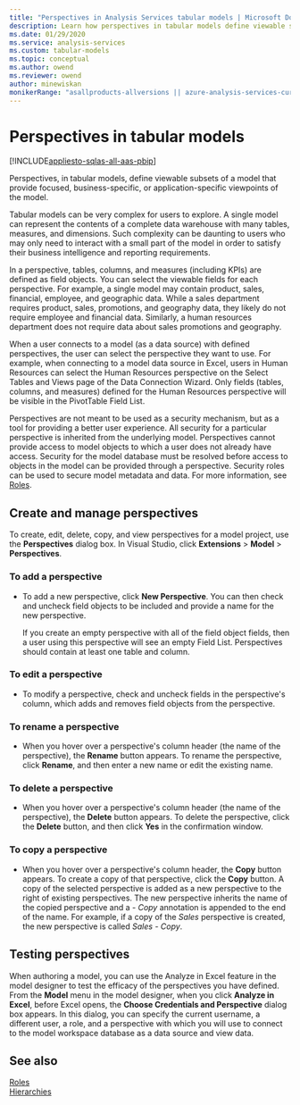 ```yaml
---
title: "Perspectives in Analysis Services tabular models | Microsoft Docs"
description: Learn how perspectives in tabular models define viewable subsets of a model that provide focused, business-specific, or application-specific viewpoints of the model.
ms.date: 01/29/2020
ms.service: analysis-services
ms.custom: tabular-models
ms.topic: conceptual
ms.author: owend
ms.reviewer: owend
author: minewiskan
monikerRange: "asallproducts-allversions || azure-analysis-services-current || power-bi-premium-current || >= sql-analysis-services-2016"
---
```

# Perspectives in tabular models

[!INCLUDE[appliesto-sqlas-all-aas-pbip](../includes/appliesto-sqlas-all-aas-pbip.md)]

Perspectives, in tabular models, define viewable subsets of a model that provide focused, business-specific, or application-specific viewpoints of the model.  

Tabular models can be very complex for users to explore. A single model can represent the contents of a complete data warehouse with many tables, measures, and dimensions. Such complexity can be daunting to users who may only need to interact with a small part of the model in order to satisfy their business intelligence and reporting requirements.  
  
In a perspective, tables, columns, and measures (including KPIs) are defined as field objects. You can select the viewable fields for each perspective. For example, a single model may contain product, sales, financial, employee, and geographic data. While a sales department requires product, sales, promotions, and geography data, they likely do not require employee and financial data. Similarly, a human resources department does not require data about sales promotions and geography.  
  
When a user connects to a model (as a data source) with defined perspectives, the user can select the perspective they want to use. For example, when connecting to a model data source in Excel, users in Human Resources can select the Human Resources perspective on the Select Tables and Views page of the Data Connection Wizard. Only fields (tables, columns, and measures) defined for the Human Resources perspective will be visible in the PivotTable Field List.  
  
Perspectives are not meant to be used as a security mechanism, but as a tool for providing a better user experience. All security for a particular perspective is inherited from the underlying model. Perspectives cannot provide access to model objects to which a user does not already have access. Security for the model database must be resolved before access to objects in the model can be provided through a perspective. Security roles can be used to secure model metadata and data. For more information, see [Roles](../../analysis-services/tabular-models/roles-ssas-tabular.md).  

## Create and manage perspectives
  
To create, edit, delete, copy, and view perspectives for a model project, use the **Perspectives** dialog box. In Visual Studio, click **Extensions** > **Model** > **Perspectives**.  
  
### To add a perspective  
  
- To add a new perspective, click **New Perspective**. You can then check and uncheck field objects to be included and provide a name for the new perspective.  
  
     If you create an empty perspective with all of the field object fields, then a user using this perspective will see an empty Field List. Perspectives should contain at least one table and column.  
  
### To edit a perspective  
  
- To modify a perspective, check and uncheck fields in the perspective's column, which adds and removes field objects from the perspective.  
  
### To rename a perspective  
  
- When you hover over a perspective's column header (the name of the perspective), the **Rename** button appears. To rename the perspective, click **Rename**, and then enter a new name or edit the existing name.  
  
### To delete a perspective  
  
- When you hover over a perspective's column header (the name of the perspective), the **Delete** button appears. To delete the perspective, click the **Delete** button, and then click **Yes** in the confirmation window.  
  
### To copy a perspective  
  
- When you hover over a perspective's column header, the **Copy** button appears. To create a copy of that perspective, click the **Copy** button. A copy of the selected perspective is added as a new perspective to the right of existing perspectives. The new perspective inherits the name of the copied perspective and a *- Copy* annotation is appended to the end of the name. For example, if a copy of the *Sales* perspective is created, the new perspective is called *Sales - Copy*.  
  
## Testing perspectives

When authoring a model, you can use the Analyze in Excel feature in the model designer to test the efficacy of the perspectives you have defined. From the **Model** menu in the model designer, when you click **Analyze in Excel**, before Excel opens, the **Choose Credentials and Perspective** dialog box appears. In this dialog, you can specify the current username, a different user, a role, and a perspective with which you will use to connect to the model workspace database as a data source and view data.  

## See also

[Roles](../../analysis-services/tabular-models/roles-ssas-tabular.md)   
[Hierarchies](../../analysis-services/tabular-models/hierarchies-ssas-tabular.md)  
